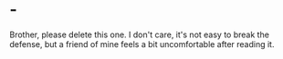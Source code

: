 # -
Brother, please delete this one. I don't care, it's not easy to break the defense, but a friend of mine feels a bit uncomfortable after reading it.
